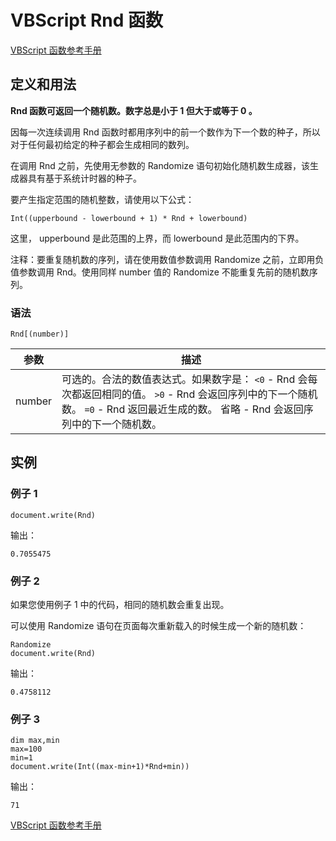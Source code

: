 # VBScript Rnd 函数

[VBScript 函数参考手册](/vbscript/vbscript_ref_functions.asp "VBScript 函数")

## 定义和用法

**Rnd 函数可返回一个随机数。数字总是小于 1 但大于或等于 0 。**

因每一次连续调用 Rnd 函数时都用序列中的前一个数作为下一个数的种子，所以对于任何最初给定的种子都会生成相同的数列。

在调用 Rnd 之前，先使用无参数的 Randomize 语句初始化随机数生成器，该生成器具有基于系统计时器的种子。

要产生指定范围的随机整数，请使用以下公式：

```
Int((upperbound - lowerbound + 1) * Rnd + lowerbound)
```

这里， upperbound 是此范围的上界，而 lowerbound 是此范围内的下界。

注释：要重复随机数的序列，请在使用数值参数调用 Randomize 之前，立即用负值参数调用 Rnd。使用同样 number 值的 Randomize 不能重复先前的随机数序列。

### 语法

```
Rnd[(number)]
```

| 参数 | 描述 |
| --- | --- |
| number | 可选的。合法的数值表达式。如果数字是：   `<0` - Rnd 会每次都返回相同的值。   `>0` - Rnd 会返回序列中的下一个随机数。   `=0` - Rnd 返回最近生成的数。   省略 - Rnd 会返回序列中的下一个随机数。 |

## 实例

### 例子 1

```
document.write(Rnd)
```

输出：

```
0.7055475
```

### 例子 2

如果您使用例子 1 中的代码，相同的随机数会重复出现。

可以使用 Randomize 语句在页面每次重新载入的时候生成一个新的随机数：

```
Randomize
document.write(Rnd)
```

输出：

```
0.4758112
```

### 例子 3

```
dim max,min
max=100
min=1
document.write(Int((max-min+1)*Rnd+min))
```

输出：

```
71
```

[VBScript 函数参考手册](/vbscript/vbscript_ref_functions.asp "VBScript 函数")
